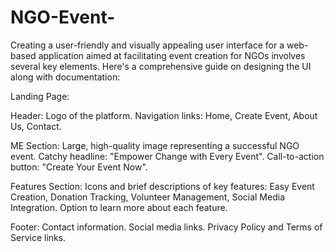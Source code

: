 # NGO-Event-

Creating a user-friendly and visually appealing user interface for a web-based application aimed at facilitating event creation for NGOs involves several key elements. Here's a comprehensive guide on designing the UI along with documentation:

Landing Page:

Header:
Logo of the platform.
Navigation links: Home, Create Event, About Us, Contact.

ME Section:
Large, high-quality image representing a successful NGO event.
Catchy headline: "Empower Change with Every Event".
Call-to-action button: "Create Your Event Now".

Features Section:
Icons and brief descriptions of key features: Easy Event Creation, Donation Tracking, Volunteer Management, Social Media Integration.
Option to learn more about each feature.

Footer:
Contact information.
Social media links.
Privacy Policy and Terms of Service links.
